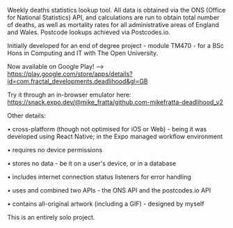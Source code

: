 Weekly deaths statistics lookup tool. All data is obtained via the ONS (Office for National Statistics) API, and calculations are run to obtain total number of deaths, as well as mortality rates for all administrative areas of England and Wales. Postcode lookups achieved via Postcodes.io.

Initially developed for an end of degree project - module TM470 - for a BSc Hons in Computing and IT with The Open University.

Now available on Google Play! --> https://play.google.com/store/apps/details?id=com.fractal_developments.deadlihood&gl=GB

Try it through an in-browser emulator here: https://snack.expo.dev/@mike_fratta/github.com-mikefratta-deadlihood_v2

Other details:

• cross-platform (though not optimised for iOS or Web) - being it was developed using React Native; in the Expo managed workflow environment

• requires no device permissions

• stores no data - be it on a user's device, or in a database

• includes internet connection status listeners for error handling

• uses and combined two APIs - the ONS API and the postcodes.io API

• contains all-original artwork (including a GIF) - designed by myself

This is an entirely solo project.
